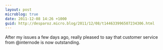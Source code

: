 ```yaml
---
layout: post
microblog: true
date: 2011-12-08 14:26 +1000
guid: http://desparoz.micro.blog/2011/12/08/t144633996507234306.html
---
```

After my issues a few days ago, really pleased to say that customer service from @internode is now outstanding.
